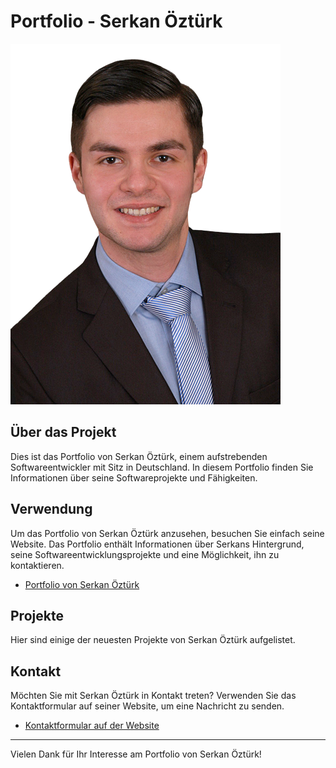 # Portfolio - Serkan Öztürk

![Portfolio Logo](images/Öztürk__Serkan.png)

## Über das Projekt

Dies ist das Portfolio von Serkan Öztürk, einem aufstrebenden Softwareentwickler mit Sitz in Deutschland. In diesem Portfolio finden Sie Informationen über seine Softwareprojekte und Fähigkeiten.

## Verwendung

Um das Portfolio von Serkan Öztürk anzusehen, besuchen Sie einfach seine Website. Das Portfolio enthält Informationen über Serkans Hintergrund, seine Softwareentwicklungsprojekte und eine Möglichkeit, ihn zu kontaktieren.

- [Portfolio von Serkan Öztürk](GithubTuco.github.io)

## Projekte

Hier sind einige der neuesten Projekte von Serkan Öztürk aufgelistet.

## Kontakt

Möchten Sie mit Serkan Öztürk in Kontakt treten? Verwenden Sie das Kontaktformular auf seiner Website, um eine Nachricht zu senden.

- [Kontaktformular auf der Website](URL_HIER_EINFÜGEN)


---

Vielen Dank für Ihr Interesse am Portfolio von Serkan Öztürk!
